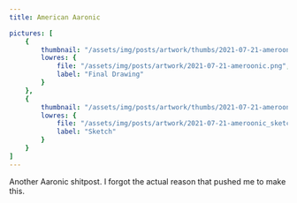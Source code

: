 ```yaml
---
title: American Aaronic

pictures: [
	{
		thumbnail: "/assets/img/posts/artwork/thumbs/2021-07-21-ameroonic.jpg",
		lowres: {
			file: "/assets/img/posts/artwork/2021-07-21-ameroonic.png",
			label: "Final Drawing"
		}
	},
	{
		thumbnail: "/assets/img/posts/artwork/thumbs/2021-07-21-ameroonic_sketch.jpg",
		lowres: {
			file: "/assets/img/posts/artwork/2021-07-21-ameroonic_sketch.png",
			label: "Sketch"
		}
	}
]
---
```

Another Aaronic shitpost. I forgot the actual reason that pushed me to make this.
